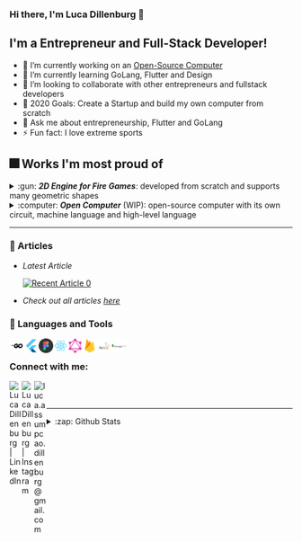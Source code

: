 ### Hi there, I'm Luca Dillenburg 👋

## I'm a Entrepreneur and Full-Stack Developer!

- 🔭 I’m currently working on an [Open-Source Computer][openmachine-organization]
- 🌱 I’m currently learning GoLang, Flutter and Design
- 👯 I’m looking to collaborate with other entrepreneurs and fullstack developers
- 🥅 2020 Goals: Create a Startup and build my own computer from scratch
- 💬 Ask me about entrepreneurship, Flutter and GoLang
- ⚡ Fun fact: I love extreme sports

## :fireworks: Works I'm most proud of

<details>
  <summary>:gun: <b><i>2D Engine for Fire Games</b></i>: developed from scratch and supports many geometric shapes</summary>

***Check out the Repository [here][openmachine-organization]***

### Example of game using the engine
[<img alt="2D Engine for Fire Games" src="https://raw.githubusercontent.com/LucaDillenburg/Engine-2D-Jogo-de-Tiro/master/exemplo-jogo.gif"/>][openmachine-organization]

</details>

<details>
  <summary>:computer: <b><i>Open Computer</b></i> (WIP): open-source computer with its own circuit, machine language and high-level language</summary>

#### Components
- Machine Language Assembler
- High-Level Language Compiler
- Circuit

#### Check out the Organization [here][openmachine-organization]
[<img alt="Open Machine" height="130px" src="https://raw.githubusercontent.com/LucaDillenburg/LucaDillenburg/master/media/openmachine.png"/>][openmachine-organization]

</details>

---

### 📕 Articles
- *Latest Article*

  <a target="_blank" href="https://github-readme-medium-recent-article.vercel.app/medium/@luca.assumpcao.dillenburg/0"><img src="https://github-readme-medium-recent-article.vercel.app/medium/@luca.assumpcao.dillenburg/0" alt="Recent Article 0"></a>

- *Check out all articles [here](https://medium.com/@luca.assumpcao.dillenburg)*

### 🧭 Languages and Tools

<img align="left" alt="GoLang" width="26px" src="https://raw.githubusercontent.com/github/explore/80688e429a7d4ef2fca1e82350fe8e3517d3494d/topics/go/go.png" />
<img align="left" alt="Flutter" width="26px" src="https://raw.githubusercontent.com/github/explore/80688e429a7d4ef2fca1e82350fe8e3517d3494d/topics/flutter/flutter.png" />
<img align="left" alt="Figma" width="26px" src="https://raw.githubusercontent.com/LucaDillenburg/LucaDillenburg/master/media/figma.png" />
<img align="left" alt="React" width="26px" src="https://raw.githubusercontent.com/github/explore/80688e429a7d4ef2fca1e82350fe8e3517d3494d/topics/react/react.png" />

<img align="left" alt="GraphQL" width="26px" src="https://raw.githubusercontent.com/github/explore/80688e429a7d4ef2fca1e82350fe8e3517d3494d/topics/graphql/graphql.png" />
<img align="left" alt="Firebase" width="26px" src="https://raw.githubusercontent.com/github/explore/80688e429a7d4ef2fca1e82350fe8e3517d3494d/topics/firebase/firebase.png" />
<img align="left" alt="MySQL" width="26px" src="https://raw.githubusercontent.com/github/explore/80688e429a7d4ef2fca1e82350fe8e3517d3494d/topics/mysql/mysql.png" />
<img align="left" alt="MongoDB" width="26px" src="https://raw.githubusercontent.com/github/explore/80688e429a7d4ef2fca1e82350fe8e3517d3494d/topics/mongodb/mongodb.png" />

<br />

### Connect with me:

[<img align="left" alt="Luca Dillenburg | LinkedIn" width="22px" src="https://cdn.jsdelivr.net/npm/simple-icons@v3/icons/linkedin.svg" />][linkedin]
[<img align="left" alt="Luca Dillenburg | Instagram" width="22px" src="https://cdn.jsdelivr.net/npm/simple-icons@v3/icons/instagram.svg" />][instagram]
[<img align="left" alt="luca.assumpcao.dillenburg@gmail.com" width="22px" src="https://cdn.jsdelivr.net/npm/simple-icons@v3/icons/gmail.svg" />][gmail]

<br/>
<br/>

---

<details>
  <summary>:zap: Github Stats</summary>

  <img align="left" alt="LucaDillenburg's Github Stats" src="https://github-readme-stats.vercel.app/api?username=LucaDillenburg&show_icons=true&hide_border=true&count_private=true" />

  <br/>
</details>

[openmachine-organization]: https://github.com/Open-Machine
[linkedin]: https://linkedin.com/in/codeSTACKr
[instagram]: https://instagram.com/LucaDillenburg
[gmail]: mailto:luca.assumpcao.dillenburg@gmail.com
